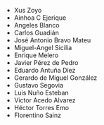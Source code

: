 * Xus Zoyo
* Ainhoa C Ejerique 
* Angeles Blanco 
* Carlos Guadián 
* José Antonio Bravo Mateu
* Miguel-Angel Sicilia 
* Enrique Melero
* Javier Pérez de Pedro 
* Eduardo Antuña Díez 
* Gerardo de Miguel González 
* Gustavo Segovia 
* Luis Nuño Esteban 
* Victor Acedo Alvarez 
* Héctor Torres Emo 
* Florentino Sainz
